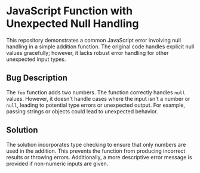 # JavaScript Function with Unexpected Null Handling

This repository demonstrates a common JavaScript error involving null handling in a simple addition function. The original code handles explicit null values gracefully; however, it lacks robust error handling for other unexpected input types.

## Bug Description

The `foo` function adds two numbers. The function correctly handles `null` values.  However, it doesn't handle cases where the input isn't a number or `null`, leading to potential type errors or unexpected output. For example, passing strings or objects could lead to unexpected behavior.

## Solution

The solution incorporates type checking to ensure that only numbers are used in the addition.  This prevents the function from producing incorrect results or throwing errors.  Additionally, a more descriptive error message is provided if non-numeric inputs are given. 